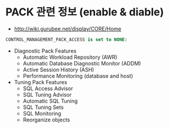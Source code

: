 # PACK 관련 정보 (enable & diable)

* http://wiki.gurubee.net/display/CORE/Home
```sql
CONTROL_MANAGEMENT_PACK_ACCESS is set to NONE:
```

* Diagnostic Pack Features
  * Automatic Workload Repository (AWR)
  * Automatic Database Diagnostic Monitor (ADDM)
  * Active Session History (ASH)
  * Performance Monitoring (database and host)
* Tuning Pack Features
  * SQL Access Advisor
  * SQL Tuning Advisor
  * Automatic SQL Tuning
  * SQL Tuning Sets
  * SQL Monitoring
  * Reorganize objects
